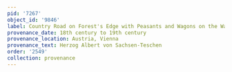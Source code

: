 ```yaml
---
pid: '7267'
object_id: '9846'
label: Country Road on Forest's Edge with Peasants and Wagons on the Way to the Market
provenance_date: 18th century to 19th century
provenance_location: Austria, Vienna
provenance_text: Herzog Albert von Sachsen-Teschen
order: '2549'
collection: provenance
---
```

